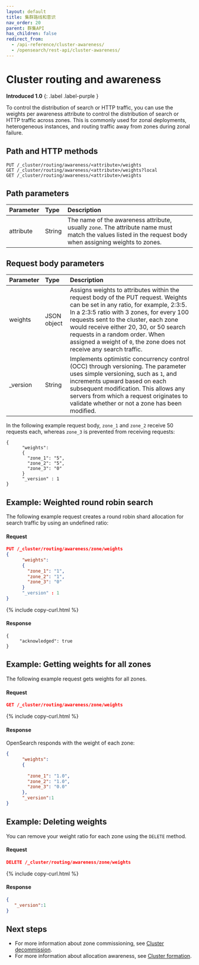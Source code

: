 ```yaml
---
layout: default
title: 集群路线和意识
nav_order: 20
parent: 群集API
has_children: false
redirect_from:
  - /api-reference/cluster-awareness/
  - /opensearch/rest-api/cluster-awareness/
---
```


# Cluster routing and awareness
**Introduced 1.0**
{: .label .label-purple }

To control the distribution of search or HTTP traffic, you can use the weights per awareness attribute to control the distribution of search or HTTP traffic across zones. This is commonly used for zonal deployments, heterogeneous instances, and routing traffic away from zones during zonal failure.

## Path and HTTP methods

```
PUT /_cluster/routing/awareness/<attribute>/weights
GET /_cluster/routing/awareness/<attribute>/weights?local
GET /_cluster/routing/awareness/<attribute>/weights
```

## Path parameters

Parameter | Type | Description
:--- | :--- | :---
attribute | String | The name of the awareness attribute, usually `zone`. The attribute name must match the values listed in the request body when assigning weights to zones.

## Request body parameters

Parameter | Type | Description
:--- | :--- | :---
weights | JSON object | Assigns weights to attributes within the request body of the PUT request. Weights can be set in any ratio, for example, 2:3:5. In a 2:3:5 ratio with 3 zones, for every 100 requests sent to the cluster, each zone would receive either 20, 30, or 50 search requests in a random order. When assigned a weight of `0`, the zone does not receive any search traffic. 
_version | String | Implements optimistic concurrency control (OCC) through versioning. The parameter uses simple versioning, such as `1`, and increments upward based on each subsequent modification. This allows any servers from which a request originates to validate whether or not a zone has been modified. 


In the following example request body, `zone_1` and `zone_2` receive 50 requests each, whereas `zone_3` is prevented from receiving requests:

```
{ 
      "weights":
      {
        "zone_1": "5", 
        "zone_2": "5", 
        "zone_3": "0"
      }
      "_version" : 1
}
```

## Example: Weighted round robin search

The following example request creates a round robin shard allocation for search traffic by using an undefined ratio:

#### Request

```json
PUT /_cluster/routing/awareness/zone/weights
{ 
      "weights":
      {
        "zone_1": "1", 
        "zone_2": "1", 
        "zone_3": "0"
      }
      "_version" : 1
}
```
{% include copy-curl.html %}

#### Response

```
{
     "acknowledged": true
}
```


## Example: Getting weights for all zones

The following example request gets weights for all zones.

#### Request

```json
GET /_cluster/routing/awareness/zone/weights
```
{% include copy-curl.html %}

#### Response

OpenSearch responds with the weight of each zone:

```json
{
      "weights":
      {
      
        "zone_1": "1.0", 
        "zone_2": "1.0", 
        "zone_3": "0.0"
      },
      "_version":1
}
```

## Example: Deleting weights

You can remove your weight ratio for each zone using the `DELETE` method.

#### Request

```json
DELETE /_cluster/routing/awareness/zone/weights
```
{% include copy-curl.html %}

#### Response

```json
{
   "_version":1
}
```

## Next steps

- For more information about zone commissioning, see [Cluster decommission]({{site.url}}{{site.baseurl}}/api-reference/cluster-decommission/).
- For more information about allocation awareness, see [Cluster formation]({{site.url}}{{site.baseurl}}/opensearch/cluster/#advanced-step-6-configure-shard-allocation-awareness-or-forced-awareness).
